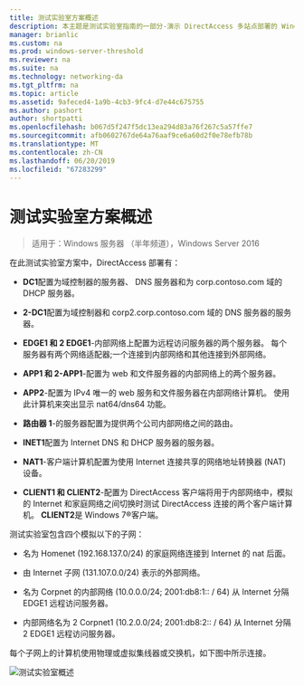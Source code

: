 ```yaml
---
title: 测试实验室方案概述
description: 本主题是测试实验室指南的一部分-演示 DirectAccess 多站点部署的 Windows Server 2016
manager: brianlic
ms.custom: na
ms.prod: windows-server-threshold
ms.reviewer: na
ms.suite: na
ms.technology: networking-da
ms.tgt_pltfrm: na
ms.topic: article
ms.assetid: 9afeced4-1a9b-4cb3-9fc4-d7e44c675755
ms.author: pashort
author: shortpatti
ms.openlocfilehash: b067d5f247f5dc13ea294d83a76f267c5a57ffe7
ms.sourcegitcommit: afb0602767de64a76aaf9ce6a60d2f0e78efb78b
ms.translationtype: MT
ms.contentlocale: zh-CN
ms.lasthandoff: 06/20/2019
ms.locfileid: "67283299"
---
```

# <a name="overview-of-the-test-lab-scenario"></a>测试实验室方案概述

>适用于：Windows 服务器 （半年频道），Windows Server 2016

在此测试实验室方案中，DirectAccess 部署有：  
  
-   **DC1**配置为域控制器的服务器、 DNS 服务器和为 corp.contoso.com 域的 DHCP 服务器。  
  
-   **2-DC1**配置为域控制器和 corp2.corp.contoso.com 域的 DNS 服务器的服务器。  
  
-   **EDGE1 和 2 EDGE1**-内部网络上配置为远程访问服务器的两个服务器。 每个服务器有两个网络适配器;一个连接到内部网络和其他连接到外部网络。  
  
-   **APP1 和 2-APP1**-配置为 web 和文件服务器的内部网络上的两个服务器。  
  
-   **APP2**-配置为 IPv4 唯一的 web 服务和文件服务器在内部网络计算机。 使用此计算机来突出显示 nat64/dns64 功能。  
  
-   **路由器 1**-的服务器配置为提供两个公司内部网络之间的路由。  
  
-   **INET1**配置为 Internet DNS 和 DHCP 服务器的服务器。  
  
-   **NAT1**-客户端计算机配置为使用 Internet 连接共享的网络地址转换器 (NAT) 设备。  
  
-   **CLIENT1 和 CLIENT2**-配置为 DirectAccess 客户端将用于内部网络中，模拟的 Internet 和家庭网络之间切换时测试 DirectAccess 连接的两个客户端计算机。 **CLIENT2**是 Windows 7&reg;客户端。  
  
测试实验室包含四个模拟以下的子网：  
  
-   名为 Homenet (192.168.137.0/24) 的家庭网络连接到 Internet 的 nat 后面。  
  
-   由 Internet 子网 (131.107.0.0/24) 表示的外部网络。  
  
-   名为 Corpnet 的内部网络 (10.0.0.0/24; 2001:db8:1:: / 64) 从 Internet 分隔 EDGE1 远程访问服务器。  
  
-   内部网络名为 2 Corpnet1 (10.2.0.0/24; 2001:db8:2:: / 64) 从 Internet 分隔 2 EDGE1 远程访问服务器。  
  
每个子网上的计算机使用物理或虚拟集线器或交换机，如下图中所示连接。  
  
![测试实验室概述](../../../media/Overview-of-the-Test-Lab-Scenario_4/TLG_DA_Multisite.png)  
  


